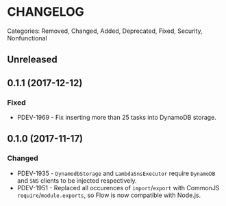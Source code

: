# CHANGELOG

Categories: Removed, Changed, Added, Deprecated, Fixed, Security, Nonfunctional

## Unreleased

## 0.1.1 (2017-12-12)

### Fixed
- PDEV-1969 - Fix inserting more than 25 tasks into DynamoDB storage.

## 0.1.0 (2017-11-17)

### Changed
- PDEV-1935 - `DynamodbStorage` and `LambdaSnsExecutor` require `DynamoDB` and `SNS` clients to be injected respectively.
- PDEV-1951 - Replaced all occurences of `import`/`export` with CommonJS `require`/`module.exports`, so Flow is now compatible with Node.js.
